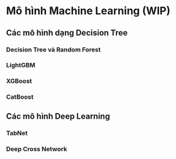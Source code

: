# Mô hình Machine Learning (WIP)

## Các mô hình dạng Decision Tree

### Decision Tree và Random Forest

### LightGBM

### XGBoost

### CatBoost

## Các mô hình Deep Learning

### TabNet

### Deep Cross Network

